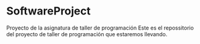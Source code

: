 # SoftwareProject
Proyecto de la asignatura de taller de programación
Este es el repossitorio del proyecto de taller de programación que estaremos llevando.
